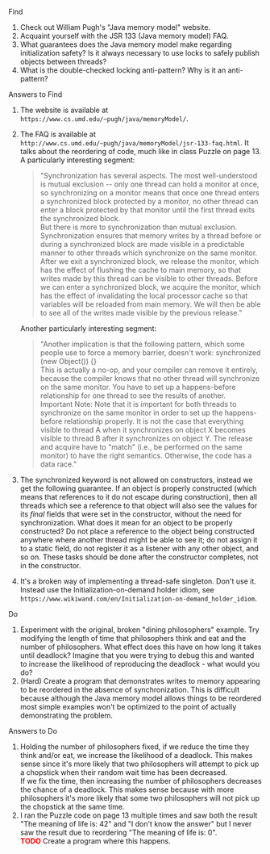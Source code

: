 Find
1. Check out William Pugh's "Java memory model" website.
2. Acquaint yourself with the JSR 133 (Java memory model) FAQ.
3. What guarantees does the Java memory model make regarding initialization safety? Is it always necessary to use locks to safely publish objects between threads?
4. What is the double-checked locking anti-pattern? Why is it an anti-pattern?

Answers to Find
1.  The website is available at `https://www.cs.umd.edu/~pugh/java/memoryModel/`.
2.  The FAQ is available at `http://www.cs.umd.edu/~pugh/java/memoryModel/jsr-133-faq.html`.
    It talks about the reordering of code, much like in class Puzzle on page 13.
    A particularly interesting segment:
    > "Synchronization has several aspects. The most well-understood is mutual exclusion -- only one thread can hold a monitor at once, so synchronizing on a monitor means that once one thread enters a synchronized block protected by a monitor, no other thread can enter a block protected by that monitor until the first thread exits the synchronized block.  
But there is more to synchronization than mutual exclusion. Synchronization ensures that memory writes by a thread before or during a synchronized block are made visible in a predictable manner to other threads which synchronize on the same monitor. After we exit a synchronized block, we release the monitor, which has the effect of flushing the cache to main memory, so that writes made by this thread can be visible to other threads. Before we can enter a synchronized block, we acquire the monitor, which has the effect of invalidating the local processor cache so that variables will be reloaded from main memory. We will then be able to see all of the writes made visible by the previous release."

    Another particularly interesting segment:
    > "Another implication is that the following pattern, which some people use to force a memory barrier, doesn't work:
synchronized (new Object()) {}  
This is actually a no-op, and your compiler can remove it entirely, because the compiler knows that no other thread will synchronize on the same monitor. You have to set up a happens-before relationship for one thread to see the results of another.  
Important Note: Note that it is important for both threads to synchronize on the same monitor in order to set up the happens-before relationship properly. It is not the case that everything visible to thread A when it synchronizes on object X becomes visible to thread B after it synchronizes on object Y. The release and acquire have to "match" (i.e., be performed on the same monitor) to have the right semantics. Otherwise, the code has a data race."

3.  The synchronized keyword is not allowed on constructors, instead we get the following guarantee. If an object is properly constructed (which means that references to it do not escape during construction), then all threads which see a reference to that object will also see the values for its _final_ fields that were set in the constructor, without the need for synchronization. What does it mean for an object to be properly constructed? Do not place a reference to the object being constructed anywhere where another thread might be able to see it; do not assign it to a static field, do not register it as a listener with any other object, and so on. These tasks should be done after the constructor completes, not in the constructor.
4.  It's a broken way of implementing a thread-safe singleton. Don't use it. Instead use the Initialization-on-demand holder idiom, see `https://www.wikiwand.com/en/Initialization-on-demand_holder_idiom`.

Do
1. Experiment with the original, broken "dining philosophers" example. Try modifying the length of time that philosophers think and eat and the number of philosophers. What effect does this have on how long it takes until deadlock? Imagine that you were trying to debug this and wanted to increase the likelihood of reproducing the deadlock - what would you do?
2. (Hard) Create a program that demonstrates writes to memory appearing to be reordered in the absence of synchronization. This is difficult because although the Java memory model allows things to be reordered most simple examples won't be optimized to the point of actually demonstrating the problem.

Answers to Do
1.  Holding the number of philosophers fixed, if we reduce the time they think and/or eat, we increase the likelihood of a deadlock. This makes sense since it's more likely that two philosophers will attempt to pick up a chopstick when their random wait time has been decreased.  
If we fix the time, then increasing the number of philosophers decreases the chance of a deadlock. This makes sense because with more philosophers it's more likely that some two philosophers will not pick up the chopstick at the same time.
2.  I ran the Puzzle code on page 13 multiple times and saw both the result "The meaning of life is: 42" and "I don't know the answer" but I never saw the result due to reordering "The meaning of life is: 0".  
<span style="color:red">**TODO**</span> Create a program where this happens.
